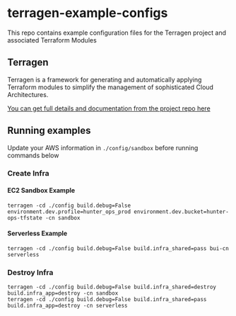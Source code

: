 # terragen-example-configs
This repo contains example configuration files for the Terragen project and associated Terraform Modules

## Terragen

Terragen is a framework for generating and automatically applying Terraform modules to simplify the management of sophisticated Cloud Architectures.

[You can get full details and documentation from the project repo here](https://github.com/hunt3ri/terragen)

## Running examples
Update your AWS information in `./config/sandbox` before running commands below

### Create Infra

#### EC2 Sandbox Example
```commandline
terragen -cd ./config build.debug=False environment.dev.profile=hunter_ops_prod environment.dev.bucket=hunter-ops-tfstate -cn sandbox
```

#### Serverless Example
```commandline
terragen -cd ./config build.debug=False build.infra_shared=pass bui-cn serverless
```

### Destroy Infra
```commandline
terragen -cd ./config build.debug=False build.infra_shared=destroy build.infra_app=destroy -cn sandbox
terragen -cd ./config build.debug=False build.infra_shared=pass build.infra_app=destroy -cn serverless
```

